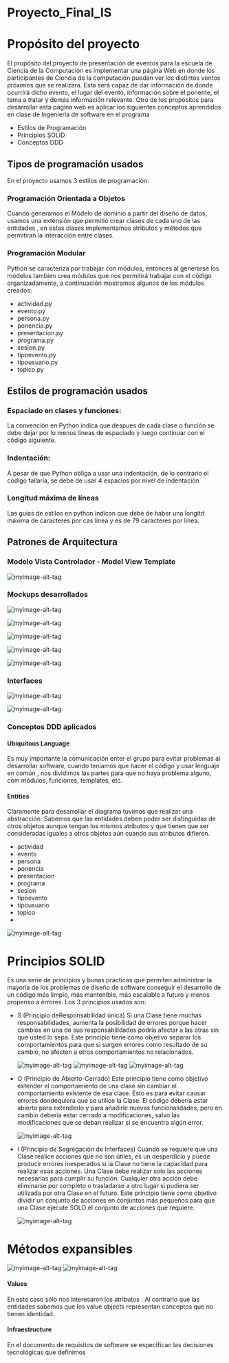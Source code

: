 # Proyecto_Final_IS
# Propósito del proyecto

El propósito del proyecto de presentación de eventos para la escuela de Ciencia de la Computación es implementar una página Web en donde los participantes de Ciencia de la computación puedan ver los distintos ventos próximos que se realizara.
Esta será capaz de dar información de donde ocurrirá dicho evento, el lugar del evento, información sobre el ponente, el tema a tratar y demás información relevante.
Otro de los propósitos para desarrollar esta página web es aplicar los siguientes conceptos aprendidos en clase de Ingeniería de software en el programa

- Estilos de Programación
- Principios SOLID
- Conceptos DDD


## Tipos de programación usados

En el proyecto usamos 3 estilos de programación:

### Programación Orientada a Objetos
Cuando generamos  el Módelo de dominio a partir del diseño de datos, usamos una extensión que permitió crear clases de cada uno de las entidades , en estas clases implementamos atributos y métodos que permitiran la interacción entre clases.

### Programación Modular
Python se caracteriza por trabajar con módulos, entonces al generarse los módelos tambien crea módulos que nos permitirá  trabajar con el código organizadamente, a continuación mostramos algunos de los módulos creados:

- actividad.py
- evento.py
- persona.py
- ponencia.py
- presentacion.py
- programa.py
- sesion.py
- tipoevento.py
- tipousuario.py
- topico.py

## Estilos de programación usados

### Espaciado en clases y funciones: 
La convención en Python indica que despues de cada clase o función se debe dejar por lo menos lineas de espaciado y luego continuar con el código siguiente.

### Indentación: 
A pesar de que Python obliga a usar una indentación, de lo contrario el código fallaría, se debe de usar 4 espacios por nivel de indentación

### Longitud máxima de líneas
Las guias de estilos en python indican que debe de haber una longitd máxima de caracteres por cas línea y es de 79 caracteres por línea.

## Patrones de Arquitectura
### Modelo Vista Controlador - Model View Template
![myimage-alt-tag](https://codigofacilito.com/photo_generales_store/29.jpg)

### Mockups desarrollados

![myimage-alt-tag](https://github.com/J44D17/Proyecto_Final_IS/blob/main/Imagenes/mockup_8login.png)

![myimage-alt-tag](https://github.com/J44D17/Proyecto_Final_IS/blob/main/Imagenes/mockup_9Reguistro.png)

![myimage-alt-tag](https://github.com/J44D17/Proyecto_Final_IS/blob/main/Imagenes/mockup_11_Eventos_proximos.png)

![myimage-alt-tag](https://github.com/J44D17/Proyecto_Final_IS/blob/main/Imagenes/mockup_13_eventos.png)

![myimage-alt-tag](https://github.com/J44D17/Proyecto_Final_IS/blob/main/Imagenes/mockup_14_participacion.png)

### Interfaces

![myimage-alt-tag](https://github.com/J44D17/Proyecto_Final_IS/blob/main/Imagenes/Captura_1.png)

![myimage-alt-tag](https://github.com/J44D17/Proyecto_Final_IS/blob/main/Imagenes/Inicio.png)

### Conceptos DDD aplicados

#### Ubiquitous Language
Es muy importante la comunicación enter el grupo para evitar problemas al desarrollar software, cuando teniamos que hacer el código y usar lenguaje en común , nos dividimos las partes para que no haya problema alguno, com módulos, funciones, templates, etc.

#### Entities
Claramente para desarrollar el diagrama tuvimos que realizar una abstracción .Sabemos que las entidades deben poder ser distinguidas de otros objetos aunque tengan los mismos atributos y que tienen que ser consideradas iguales a otros objetos aún cuando sus atributos difieren.

- actividad
- evento
- persona
- ponencia
- presentacion
- programa
- sesion
- tipoevento
- tipousuario
- topico
- 
![myimage-alt-tag](https://github.com/J44D17/Proyecto_Final_IS/blob/main/Imagenes/Screenshot_1.png)

# Principios SOLID
Es una serie de principios y bunas practicas  que permiten administrar la mayoría de los problemas de diseño de software conseguir el desarrollo de un código más limpio, más mantenible, más escalable a futuro y menos propenso a errores.
Los 3 principios usados son:

- S (Principio deResponsabilidad única)
      Si una Clase tiene muchas responsabilidades, aumenta la posibilidad de errores porque hacer cambios en una de sus responsabilidades podría afectar a las otras sin que usted lo sepa.
      Este principio tiene como objetivo separar los comportamientos para que si surgen errores como resultado de su cambio, no afecten a otros comportamientos no relacionados.
   
   ![myimage-alt-tag](https://github.com/J44D17/Proyecto_Final_IS/blob/main/Imagenes/s1.jfif)
   ![myimage-alt-tag](https://github.com/J44D17/Proyecto_Final_IS/blob/main/Imagenes/o3.jfif)
   ![myimage-alt-tag](https://github.com/J44D17/Proyecto_Final_IS/blob/main/Imagenes/o2.jfif)
- O (Principio de Abierto-Cerrado)
      Este principio tiene como objetivo extender el comportamiento de una clase sin cambiar el comportamiento existente de esa clase. Esto es para evitar causar errores dondequiera que se utilice la Clase.
      El código debería estar abierto para extenderlo y para añadirle nuevas funcionalidades, pero en cambio debería estar cerrado a modificaciones, salvo las         modificaciones que se deban realizar si se encuentra algún error.
     
     ![myimage-alt-tag](https://github.com/J44D17/Proyecto_Final_IS/blob/main/Imagenes/o1.jfif)
     
- I (Principio de Segregación de Interfaces)
      Cuando se requiere que una Clase realice acciones que no son útiles, es un desperdicio y puede producir errores inesperados si la Clase no tiene la capacidad para realizar esas acciones.
      Una Clase debe realizar solo las acciones necesarias para cumplir su función. Cualquier otra acción debe eliminarse por completo o trasladarse a otro lugar si pudiera ser utilizada por otra Clase en el futuro.
      Este principio tiene como objetivo dividir un conjunto de acciones en conjuntos más pequeños para que una Clase ejecute SOLO el conjunto de acciones que requiere.
      
     ![myimage-alt-tag](https://github.com/J44D17/Proyecto_Final_IS/blob/main/Imagenes/i1.jfif)
     
 # Métodos expansibles
 ![myimage-alt-tag](https://github.com/J44D17/Proyecto_Final_IS/blob/main/Imagenes/metodos%20expansibles.jfif)
 ![myimage-alt-tag](https://github.com/J44D17/Proyecto_Final_IS/blob/main/Imagenes/metos%20expansibles%202.jfif)
#### Values
En este caso sólo nos interesaron los atributos . Al contrario que las entidades sabemos que los value objects representan conceptos que no tienen identidad.

#### Infraestructure
En el documento de requisitos de software se especifican las decisiones tecnológicas que definimos

